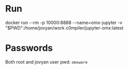 # Run

docker run --rm -p 10000:8888 --name=omx-jupyter -v "$PWD":/home/jovyan/work c0mpiler/jupyter-omx:latest

# Passwords

Both root and jovyan user pwd: `omxware`
